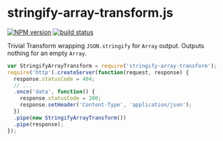 stringify-array-transform.js
============================

[![NPM version](https://img.shields.io/npm/v/stringify-array-transform.svg)](https://www.npmjs.com/package/stringify-array-transform)
[![build status](https://img.shields.io/travis/kemitchell/stringify-array-transform.js.svg)](http://travis-ci.org/kemitchell/stringify-array-transform.js)

Trivial Transform wrapping `JSON.stringify` for `Array` output. Outputs nothing for an empty `Array`.

```javascript
var StringifyArrayTransform = require('stringify-array-transform');
require('http').createServer(function(request, response) {
  response.statusCode = 404;
  // ...
  .once('data', function() {
    response.statusCode = 200;
    response.setHeader('Content-Type', 'application/json');
  })
  .pipe(new StringifyArrayTransform())
  .pipe(response);
});
```
